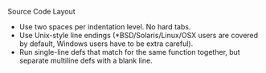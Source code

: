 Source Code Layout

* Use two spaces per indentation level. No hard tabs.
* Use Unix-style line endings (*BSD/Solaris/Linux/OSX users are covered by default, Windows users have to be extra careful).
* Run single-line defs that match for the same function together, but separate multiline defs with a blank line.
